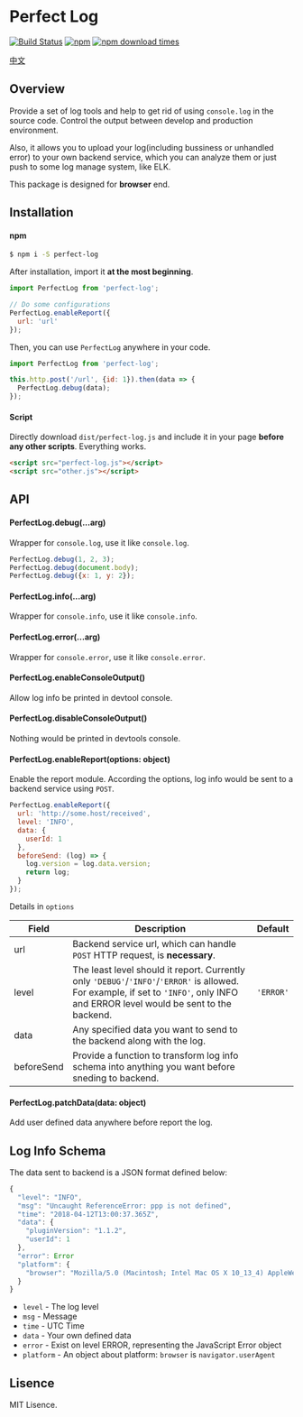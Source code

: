 # Perfect Log

[![Build Status](https://img.shields.io/travis/ryancui-/perfect-log/master.svg?style=flat-square)](https://travis-ci.org/ryancui-/perfect-log.svg?branch=master)
[![npm](https://img.shields.io/npm/v/perfect-log.svg?colorB=brightgreen&style=flat-square)](https://www.npmjs.com/package/perfect-log)
[![npm download times](https://img.shields.io/npm/dm/perfect-log.svg)](https://www.npmjs.com/package/perfect-log)

[中文](README-zh.md)

## Overview

Provide a set of log tools and help to get rid of using `console.log` in the source code. Control the output between develop and production environment.

Also, it allows you to upload your log(including bussiness or unhandled error) to your own backend service, which you can analyze them or just push to some log manage system, like ELK.

This package is designed for **browser** end.

## Installation

#### npm

```bash
$ npm i -S perfect-log
```

After installation, import it **at the most beginning**.

```javascript
import PerfectLog from 'perfect-log';

// Do some configurations
PerfectLog.enableReport({
  url: 'url'
});
```

Then, you can use `PerfectLog` anywhere in your code.

```javascript
import PerfectLog from 'perfect-log';

this.http.post('/url', {id: 1}).then(data => {
  PerfectLog.debug(data); 
});
```

#### Script

Directly download `dist/perfect-log.js` and include it in your page **before any other scripts**. Everything works.

```html
<script src="perfect-log.js"></script>
<script src="other.js"></script>
```

## API

#### PerfectLog.debug(...arg)

Wrapper for `console.log`, use it like `console.log`.

```javascript
PerfectLog.debug(1, 2, 3);
PerfectLog.debug(document.body);
PerfectLog.debug({x: 1, y: 2});
```

#### PerfectLog.info(...arg)

Wrapper for `console.info`, use it like `console.info`.

#### PerfectLog.error(...arg)

Wrapper for `console.error`, use it like `console.error`.

#### PerfectLog.enableConsoleOutput()

Allow log info be printed in devtool console.

#### PerfectLog.disableConsoleOutput()

Nothing would be printed in devtools console.

#### PerfectLog.enableReport(options: object)

Enable the report module. According the options, log info would be sent to a backend service using `POST`.

```javascript
PerfectLog.enableReport({
  url: 'http://some.host/received',
  level: 'INFO',
  data: {
    userId: 1
  },
  beforeSend: (log) => {
    log.version = log.data.version;
   	return log;     
  }
});
```

Details in `options`

| Field | Description                                                  | Default   |
| ----- | ------------------------------------------------------------ | --------- |
| url   | Backend service url, which can handle `POST` HTTP request, is **necessary**. |     |
| level | The least level should it report. Currently only `'DEBUG'`/`'INFO'`/`'ERROR'` is allowed. For example, if set to `'INFO'`, only INFO and ERROR level would be sent to the backend. | `'ERROR'` |
| data  | Any specified data you want to send to the backend along with the log. |     |
| beforeSend | Provide a function to transform log info schema into anything you want before sneding to backend. | |

#### PerfectLog.patchData(data: object)

Add user defined data anywhere before report the log.

## Log Info Schema

The data sent to backend is a JSON format defined below:

```javascript
{
  "level": "INFO",
  "msg": "Uncaught ReferenceError: ppp is not defined",
  "time": "2018-04-12T13:00:37.365Z",
  "data": {
    "pluginVersion": "1.1.2",
    "userId": 1
  },
  "error": Error
  "platform": {
    "browser": "Mozilla/5.0 (Macintosh; Intel Mac OS X 10_13_4) AppleWebKit/537.36 (KHTML, like Gecko) Chrome/65.0.3325.181 Safari/537.36"
  }
}
```

- `level` - The log level
- `msg` - Message
- `time` - UTC Time
- `data` - Your own defined data
- `error` - Exist on level ERROR, representing the JavaScript Error object
- `platform` - An object about platform: `browser` is `navigator.userAgent`

## Lisence

MIT Lisence.

